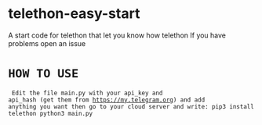 # telethon-easy-start
A start code for telethon that let you know how telethon
If you have problems open an issue

<code><h1>HOW TO USE</h1>
Edit the file main.py with your api_key and api_hash (get them from https://my.telegram.org) and add anything you want then go to your cloud server and write:
pip3 install telethon 
python3 main.py 

